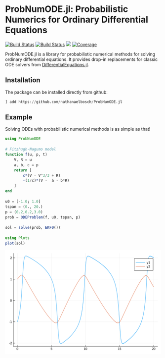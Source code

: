 # ProbNumODE.jl: Probabilistic Numerics for Ordinary Differential Equations

[![Build Status](https://travis-ci.org/nathanaelbosch/ProbNumODE.jl.svg?branch=master)](https://travis-ci.org/nathanaelbosch/ProbNumODE.jl)
[![Build Status](https://ci.appveyor.com/api/projects/status/github/nathanaelbosch/ProbNumODE.jl?svg=true)](https://ci.appveyor.com/project/nathanaelbosch/ProbNumODE-jl)
[![](https://img.shields.io/badge/docs-dev-blue.svg)](https://nathanaelbosch.github.io/ProbNumODE.jl/dev)
[![Coverage](https://codecov.io/gh/nathanaelbosch/ProbNumODE.jl/branch/master/graph/badge.svg)](https://codecov.io/gh/nathanaelbosch/ProbNumODE.jl)
<!-- [![Code Style: Blue](https://img.shields.io/badge/code%20style-blue-4495d1.svg)](https://github.com/invenia/BlueStyle) -->
<!-- [![](https://img.shields.io/badge/docs-stable-blue.svg)](https://nathanaelbosch.github.io/ProbNumODE.jl/stable) -->
<!-- [![ColPrac: Contributor's Guide on Collaborative Practices for Community Packages](https://img.shields.io/badge/ColPrac-Contributor's%20Guide-blueviolet)](https://github.com/SciML/ColPrac) -->


ProbNumODE.jl is a library for probabilistic numerical methods for solving ordinary differential equations.
It provides drop-in replacements for classic ODE solvers from [DifferentialEquations.jl](https://docs.sciml.ai/stable/).


## Installation
The package can be installed directly from github:
```julia
] add https://github.com/nathanaelbosch/ProbNumODE.jl
```


## Example
Solving ODEs with probabilistic numerical methods is as simple as that!
```julia
using ProbNumODE

# Fitzhugh-Nagumo model
function f(u, p, t)
    V, R = u
    a, b, c = p
    return [
        c*(V - V^3/3 + R)
        -(1/c)*(V -  a - b*R)
    ]
end

u0 = [-1.0; 1.0]
tspan = (0., 20.)
p = (0.2,0.2,3.0)
prob = ODEProblem(f, u0, tspan, p)

sol = solve(prob, EKF0())

using Plots
plot(sol)
```
![Fitzhugh-Nagumo Solution](./docs/src/figures/fitzhugh_nagumo.svg?raw=true "Fitzhugh-Nagumo Solution")
